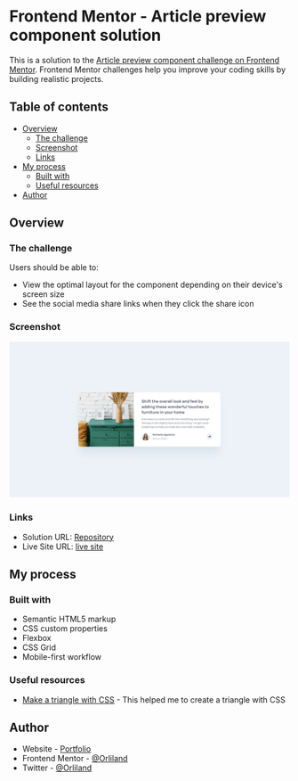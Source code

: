 # Frontend Mentor - Article preview component solution

This is a solution to the [Article preview component challenge on Frontend Mentor](https://www.frontendmentor.io/challenges/article-preview-component-dYBN_pYFT). Frontend Mentor challenges help you improve your coding skills by building realistic projects.

## Table of contents

- [Overview](#overview)
  - [The challenge](#the-challenge)
  - [Screenshot](#screenshot)
  - [Links](#links)
- [My process](#my-process)
  - [Built with](#built-with)
  - [Useful resources](#useful-resources)
- [Author](#author)

## Overview

### The challenge

Users should be able to:

- View the optimal layout for the component depending on their device's screen size
- See the social media share links when they click the share icon

### Screenshot

![](./images/desktop-design.jpg)

### Links

- Solution URL: [Repository](https://github.com/Orliland/article_preview_component)
- Live Site URL: [live site](https://orli.github.io/article_preview_component)

## My process

### Built with

- Semantic HTML5 markup
- CSS custom properties
- Flexbox
- CSS Grid
- Mobile-first workflow

### Useful resources

- [Make a triangle with CSS](https://css-tricks.com/snippets/css/css-triangle/) - This helped me to create a triangle with CSS

## Author

- Website - [Portfolio](https://orli.land)
- Frontend Mentor - [@Orliland](https://www.frontendmentor.io/profile/Orliland)
- Twitter - [@Orliland](https://www.threads.net/Orliland)
